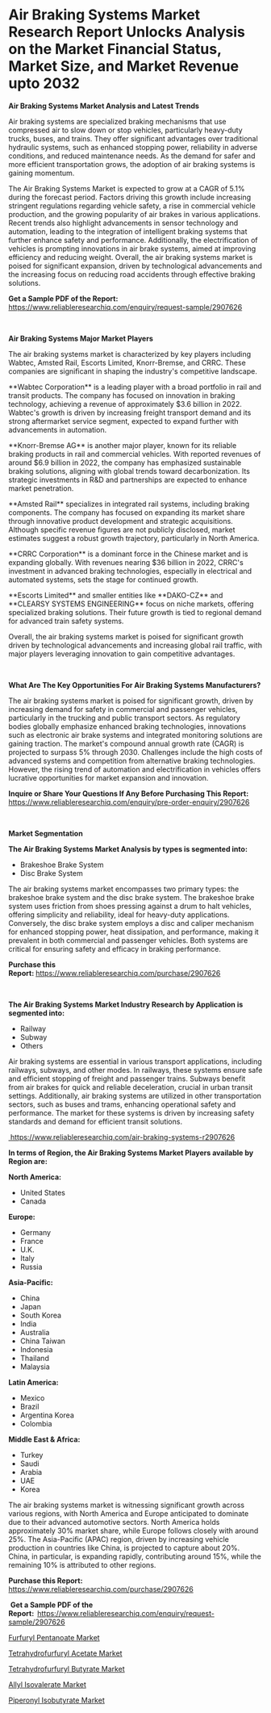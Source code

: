 <p><h1>Air Braking Systems Market Research Report Unlocks Analysis on the Market Financial Status, Market Size, and Market Revenue upto 2032</h1></p><p><strong>Air Braking Systems Market Analysis and Latest Trends</strong></p>
<p><p>Air braking systems are specialized braking mechanisms that use compressed air to slow down or stop vehicles, particularly heavy-duty trucks, buses, and trains. They offer significant advantages over traditional hydraulic systems, such as enhanced stopping power, reliability in adverse conditions, and reduced maintenance needs. As the demand for safer and more efficient transportation grows, the adoption of air braking systems is gaining momentum.</p><p>The Air Braking Systems Market is expected to grow at a CAGR of 5.1% during the forecast period. Factors driving this growth include increasing stringent regulations regarding vehicle safety, a rise in commercial vehicle production, and the growing popularity of air brakes in various applications. Recent trends also highlight advancements in sensor technology and automation, leading to the integration of intelligent braking systems that further enhance safety and performance. Additionally, the electrification of vehicles is prompting innovations in air brake systems, aimed at improving efficiency and reducing weight. Overall, the air braking systems market is poised for significant expansion, driven by technological advancements and the increasing focus on reducing road accidents through effective braking solutions.</p></p>
<p><strong>Get a Sample PDF of the Report:&nbsp;</strong> <a href="https://www.reliableresearchiq.com/enquiry/request-sample/2907626?utm_campaign=104&utm_medium=2&utm_source=Github&utm_content=ia&utm_term=12032025&utm_id=air-braking-systems">https://www.reliableresearchiq.com/enquiry/request-sample/2907626</a></p>
<p>&nbsp;</p>
<p><strong>Air Braking Systems Major Market Players</strong></p>
<p><p>The air braking systems market is characterized by key players including Wabtec, Amsted Rail, Escorts Limited, Knorr-Bremse, and CRRC. These companies are significant in shaping the industry's competitive landscape.</p><p>**Wabtec Corporation** is a leading player with a broad portfolio in rail and transit products. The company has focused on innovation in braking technology, achieving a revenue of approximately $3.6 billion in 2022. Wabtec's growth is driven by increasing freight transport demand and its strong aftermarket service segment, expected to expand further with advancements in automation.</p><p>**Knorr-Bremse AG** is another major player, known for its reliable braking products in rail and commercial vehicles. With reported revenues of around $6.9 billion in 2022, the company has emphasized sustainable braking solutions, aligning with global trends toward decarbonization. Its strategic investments in R&D and partnerships are expected to enhance market penetration.</p><p>**Amsted Rail** specializes in integrated rail systems, including braking components. The company has focused on expanding its market share through innovative product development and strategic acquisitions. Although specific revenue figures are not publicly disclosed, market estimates suggest a robust growth trajectory, particularly in North America.</p><p>**CRRC Corporation** is a dominant force in the Chinese market and is expanding globally. With revenues nearing $36 billion in 2022, CRRC's investment in advanced braking technologies, especially in electrical and automated systems, sets the stage for continued growth.</p><p>**Escorts Limited** and smaller entities like **DAKO-CZ** and **CLEARSY SYSTEMS ENGINEERING** focus on niche markets, offering specialized braking solutions. Their future growth is tied to regional demand for advanced train safety systems. </p><p>Overall, the air braking systems market is poised for significant growth driven by technological advancements and increasing global rail traffic, with major players leveraging innovation to gain competitive advantages.</p></p>
<p>&nbsp;</p>
<p><strong>What Are The Key Opportunities For Air Braking Systems Manufacturers?</strong></p>
<p><p>The air braking systems market is poised for significant growth, driven by increasing demand for safety in commercial and passenger vehicles, particularly in the trucking and public transport sectors. As regulatory bodies globally emphasize enhanced braking technologies, innovations such as electronic air brake systems and integrated monitoring solutions are gaining traction. The market's compound annual growth rate (CAGR) is projected to surpass 5% through 2030. Challenges include the high costs of advanced systems and competition from alternative braking technologies. However, the rising trend of automation and electrification in vehicles offers lucrative opportunities for market expansion and innovation.</p></p>
<p><strong>Inquire or Share Your Questions If Any Before Purchasing This Report:</strong> <a href="https://www.reliableresearchiq.com/enquiry/pre-order-enquiry/2907626?utm_campaign=104&utm_medium=2&utm_source=Github&utm_content=ia&utm_term=12032025&utm_id=air-braking-systems">https://www.reliableresearchiq.com/enquiry/pre-order-enquiry/2907626</a></p>
<p>&nbsp;</p>
<p><strong>Market Segmentation</strong></p>
<p><strong>The Air Braking Systems Market Analysis by types is segmented into:</strong></p>
<p><ul><li>Brakeshoe Brake System</li><li>Disc Brake System</li></ul></p>
<p><p>The air braking systems market encompasses two primary types: the brakeshoe brake system and the disc brake system. The brakeshoe brake system uses friction from shoes pressing against a drum to halt vehicles, offering simplicity and reliability, ideal for heavy-duty applications. Conversely, the disc brake system employs a disc and caliper mechanism for enhanced stopping power, heat dissipation, and performance, making it prevalent in both commercial and passenger vehicles. Both systems are critical for ensuring safety and efficacy in braking performance.</p></p>
<p><strong>Purchase this Report:&nbsp;</strong><a href="https://www.reliableresearchiq.com/purchase/2907626?utm_campaign=104&utm_medium=2&utm_source=Github&utm_content=ia&utm_term=12032025&utm_id=air-braking-systems">https://www.reliableresearchiq.com/purchase/2907626</a></p>
<p>&nbsp;</p>
<p><strong>The Air Braking Systems Market Industry Research by Application is segmented into:</strong></p>
<p><ul><li>Railway</li><li>Subway</li><li>Others</li></ul></p>
<p><p>Air braking systems are essential in various transport applications, including railways, subways, and other modes. In railways, these systems ensure safe and efficient stopping of freight and passenger trains. Subways benefit from air brakes for quick and reliable deceleration, crucial in urban transit settings. Additionally, air braking systems are utilized in other transportation sectors, such as buses and trams, enhancing operational safety and performance. The market for these systems is driven by increasing safety standards and demand for efficient transit solutions.</p></p>
<p><a href="https://www.reliableresearchiq.com/air-braking-systems-r2907626?utm_campaign=104&utm_medium=2&utm_source=Github&utm_content=ia&utm_term=12032025&utm_id=air-braking-systems">&nbsp;https://www.reliableresearchiq.com/air-braking-systems-r2907626</a></p>
<p><strong>In terms of Region, the Air Braking Systems Market Players available by Region are:</strong></p>
<p>
    <p> <strong> North America: </strong>
        <ul>
            <li>United States</li>
            <li>Canada</li>
        </ul>
        </p> 
    <p> <strong> Europe: </strong>
        <ul>
            <li>Germany</li>
            <li>France</li>
            <li>U.K.</li>
            <li>Italy</li>
            <li>Russia</li>
        </ul>
        </p> 
    <p> <strong> Asia-Pacific: </strong>
        <ul>
            <li>China</li>
            <li>Japan</li>
            <li>South Korea</li>
            <li>India</li>
            <li>Australia</li>
            <li>China Taiwan</li>
            <li>Indonesia</li>
            <li>Thailand</li>
            <li>Malaysia</li>
        </ul>
        </p> 
    <p> <strong> Latin America: </strong>
        <ul>
            <li>Mexico</li>
            <li>Brazil</li>
            <li>Argentina Korea</li>
            <li>Colombia</li>
        </ul>
        </p> 
    <p> <strong> Middle East & Africa: </strong>
        <ul>
            <li>Turkey</li>
            <li>Saudi</li>
            <li>Arabia</li>
            <li>UAE</li>
            <li>Korea</li>
        </ul>
    </p>
    </p>
<p><p>The air braking systems market is witnessing significant growth across various regions, with North America and Europe anticipated to dominate due to their advanced automotive sectors. North America holds approximately 30% market share, while Europe follows closely with around 25%. The Asia-Pacific (APAC) region, driven by increasing vehicle production in countries like China, is projected to capture about 20%. China, in particular, is expanding rapidly, contributing around 15%, while the remaining 10% is attributed to other regions.</p></p>
<p><strong>Purchase this Report: </strong><a href="https://www.reliableresearchiq.com/purchase/2907626?utm_campaign=104&utm_medium=2&utm_source=Github&utm_content=ia&utm_term=12032025&utm_id=air-braking-systems">https://www.reliableresearchiq.com/purchase/2907626</a></p>
<p>&nbsp;<strong>Get a Sample PDF of the Report:&nbsp;&nbsp;</strong><a href="https://www.reliableresearchiq.com/enquiry/request-sample/2907626?utm_campaign=104&utm_medium=2&utm_source=Github&utm_content=ia&utm_term=12032025&utm_id=air-braking-systems">https://www.reliableresearchiq.com/enquiry/request-sample/2907626</a></p>
<p><strong></strong></p>
<p><p><a href="https://github.com/pllahoithana9/Market-Research-Report-List-1/blob/main/furfuryl-pentanoate-market.md?utm_campaign=104&utm_medium=2&utm_source=Github&utm_content=ia&utm_term=12032025&utm_id=air-braking-systems">Furfuryl Pentanoate Market</a></p><p><a href="https://github.com/quiraytaibat/Market-Research-Report-List-1/blob/main/tetrahydrofurfuryl-acetate-market.md?utm_campaign=104&utm_medium=2&utm_source=Github&utm_content=ia&utm_term=12032025&utm_id=air-braking-systems">Tetrahydrofurfuryl Acetate Market</a></p><p><a href="https://github.com/lenjakam/Market-Research-Report-List-1/blob/main/tetrahydrofurfuryl-butyrate-market.md?utm_campaign=104&utm_medium=2&utm_source=Github&utm_content=ia&utm_term=12032025&utm_id=air-braking-systems">Tetrahydrofurfuryl Butyrate Market</a></p><p><a href="https://github.com/direepittr/Market-Research-Report-List-1/blob/main/allyl-isovalerate-market.md?utm_campaign=104&utm_medium=2&utm_source=Github&utm_content=ia&utm_term=12032025&utm_id=air-braking-systems">Allyl Isovalerate Market</a></p><p><a href="https://github.com/houltngake/Market-Research-Report-List-1/blob/main/piperonyl-isobutyrate-market.md?utm_campaign=104&utm_medium=2&utm_source=Github&utm_content=ia&utm_term=12032025&utm_id=air-braking-systems">Piperonyl Isobutyrate Market</a></p></p>